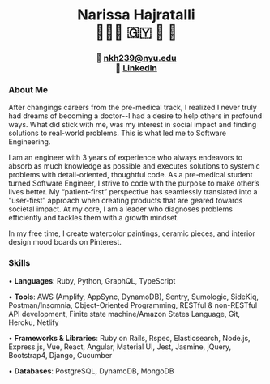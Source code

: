 # <div align="center">Narissa Hajratalli <br/> 👩🏾‍💻 🇬🇾 🧠 🎨 </div> #

### <div align="center"> 📧  nkh239@nyu.edu <br/> 🔗  [LinkedIn](https://www.linkedin.com/in/narissa-hajratalli/) <br/> </div>
###


### About Me 
After changings careers from the pre-medical track, I realized I never truly had dreams of becoming a doctor--I had a desire to help others in profound ways. What did stick with me, was my interest in social impact and finding solutions to real-world problems. This is what led me to Software Engineering.

I am an engineer with 3 years of experience who always endeavors to absorb as much knowledge as possible and executes solutions to systemic problems with detail-oriented, thoughtful code. As a pre-medical student turned Software Engineer, I strive to code with the purpose to make other’s lives better. My “patient-first” perspective has seamlessly translated into a “user-first” approach when creating products that are geared towards societal impact. 
At my core, I am a leader who diagnoses problems efficiently and tackles them with a growth mindset.

In my free time, I create watercolor paintings, ceramic pieces, and interior design mood boards on Pinterest.


### Skills ###
• **Languages**:
Ruby, Python, GraphQL, TypeScript

• **Tools**:
AWS (Amplify, AppSync, DynamoDB), Sentry, Sumologic, SideKiq, Postman/Insomnia, Object-Oriented Programming, RESTful & non-RESTful API development, Finite state machine/Amazon States Language, Git, Heroku, Netlify

• **Frameworks & Libraries**:
Ruby on Rails, Rspec, Elasticsearch, Node.js, Express.js, Vue, React, Angular, Material UI, Jest, Jasmine, jQuery, Bootstrap4, Django, Cucumber

• **Databases**:
PostgreSQL, DynamoDB, MongoDB
